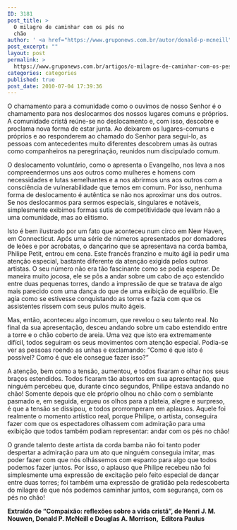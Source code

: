 ```yaml
---
ID: 3181
post_title: >
  O milagre de caminhar com os pés no
  chão
author: ' <a href="https://www.gruponews.com.br/autor/donald-p-mcneill" rel="tag">Donald P. McNeill</a>, <a href="https://www.gruponews.com.br/autor/douglas-a-morrison" rel="tag">Douglas A. Morrison</a>, <a href="https://www.gruponews.com.br/autor/henri-j-m-nouwen" rel="tag">Henri J. M. Nouwen</a>'
post_excerpt: ""
layout: post
permalink: >
  https://www.gruponews.com.br/artigos/o-milagre-de-caminhar-com-os-pes-no-chao
categories: categories
published: true
post_date: 2010-07-04 17:39:36
---
```

O chamamento para a comunidade como o ouvimos de nosso Senhor é o chamamento para nos deslocarmos dos nossos lugares comuns e próprios. A comunidade cristã reúne-se no deslocamento e, com isso, descobre e proclama nova forma de estar junta. Ao deixarem os lugares-comuns e próprios e ao responderem ao chamado do Senhor para segui-lo, as pessoas com antecedentes muito diferentes descobrem umas às outras como companheiros na peregrinação, reunidos num discipulado comum.

O deslocamento voluntário, como o apresenta o Evangelho, nos leva a nos compreendermos uns aos outros como mulheres e homens com necessidades e lutas semelhantes e a nos abrirmos uns aos outros com a consciência de vulnerabilidade que temos em comum. Por isso, nenhuma forma de deslocamento é autêntica se não nos aproximar uns dos outros. Se nos deslocarmos para sermos especiais, singulares e notáveis, simplesmente exibimos formas sutis de competitividade que levam não a uma comunidade, mas ao elitismo.

Isto é bem ilustrado por um fato que aconteceu num circo em New Haven, em Connecticut. Após uma série de números apresentados por domadores de leões e por acrobatas, o dançarino que se apresentava na corda bamba, Philipe Petit, entrou em cena. Este francês franzino e muito ágil ia pedir uma atenção especial, bastante diferente da atenção exigida pelos outros artistas. O seu número não era tão fascinante como se podia esperar. De maneira muito jocosa, ele se pôs a andar sobre um cabo de aço estendido entre duas pequenas torres, dando a impressão de que se tratava de algo mais parecido com uma dança do que de uma exibição de equilíbrio. Ele agia como se estivesse conquistando as torres e fazia com que os assistentes rissem com seus pulos muito ágeis.

Mas, então, aconteceu algo incomum, que revelou o seu talento real. No final da sua apresentação, desceu andando sobre um cabo estendido entre a torre e o chão coberto de areia. Uma vez que isto era extremamente difícil, todos seguiram os seus movimentos com atenção especial. Podia-se ver as pessoas roendo as unhas e exclamando: “Como é que isto é possível? Como é que ele consegue fazer isso?”

A atenção, bem como a tensão, aumentou, e todos fixaram o olhar nos seus braços estendidos. Todos ficaram tão absortos em sua apresentação, que ninguém percebeu que, durante cinco segundos, Philipe estava andando no chão! Somente depois que ele próprio olhou no chão com o semblante pasmado e, em seguida, ergueu os olhos para a plateia, alegre e surpreso, é que a tensão se dissipou, e todos prorromperam em aplausos. Aquele foi realmente o momento artístico real, porque Philipe, o artista, conseguira fazer com que os espectadores olhassem com admiração para uma exibição que todos também podiam representar: andar com os pés no chão!

O grande talento deste artista da corda bamba não foi tanto poder despertar a admiração para um ato que ninguém conseguia imitar, mas poder fazer com que nós olhássemos com espanto para algo que todos podemos fazer juntos. Por isso, o aplauso que Philipe recebeu não foi simplesmente uma expressão de excitação pelo feito especial de dançar entre duas torres; foi também uma expressão de gratidão pela redescoberta do milagre de que nós podemos caminhar juntos, com segurança, com os pés no chão!

<b>Extraído de “Compaixão: reflexões sobre a vida cristã”, de Henri J. M. Nouwen, Donald P. McNeill e Douglas A. Morrison,  Editora Paulus </b>